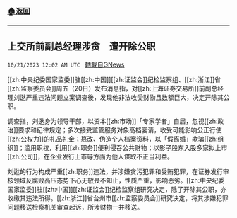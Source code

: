 ###  [:house:返回](README.md)
---


## 上交所前副总经理涉贪　遭开除公职
`10/21/2023 12:02 AM UTC ` [轉載自GNews](https://gnews.org/articles/1861404)

[[zh:中央纪委国家监委]]驻[[zh:中国]][[zh:证监会]]纪检监察组、[[zh:浙江]]省[[zh:监察委员会]]周五（20日）发布消息指，对[[zh:上海证券交易所]]前副总经理刘逖严重违法问题立案调查後，发现他非法收受财物且数额巨大，决定开除其公职。

调查指，刘逖身为领导干部，以资本[[zh:市场]]「专家学者」自居，忽视[[zh:政治]]要求和纪律规定；多次接受监管服务对象高档宴请，收受可能影响公正行使[[zh:公权力]]的礼品礼金；篡改、伪造个人档案资料，以「假离婚」欺骗[[zh:组织]]；滥用职权，利用[[zh:职务]]便利侵吞公共财物；以影子股东入股多家拟上市[[zh:公司]]，在企业发行上市等方面为他人谋取不正当利益。

刘逖的行为构成严重[[zh:职务]]违法，并涉嫌贪污犯罪和受贿犯罪，在证券发行审核领域反腐败高压态势下心无敬畏不知止，性质严重，影响恶劣。[[zh:中央纪委国家监委]]驻[[zh:中国]][[zh:证监会]]纪检监察组研究决定，除了开除其公职，亦收缴其违法所得。[[zh:浙江]]省台州市[[zh:监察委员会]]研究决定，将其涉嫌犯罪问题移送检察机关审查起诉，所涉财物一并移送。
